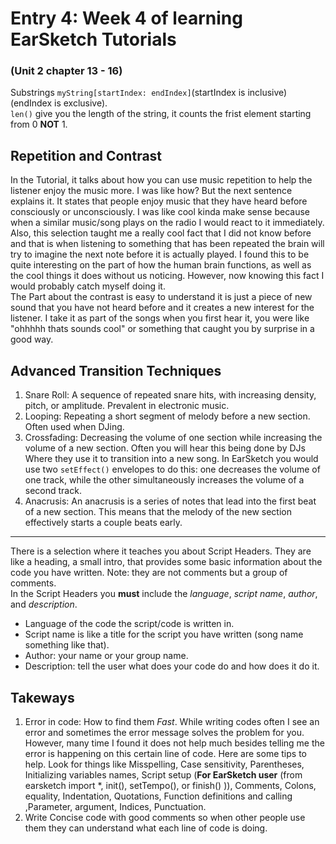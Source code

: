 # Entry 4: Week 4 of learning EarSketch Tutorials 
### (Unit 2 chapter 13 - 16)<br>
Substrings
``myString[startIndex: endIndex]``(startIndex is inclusive) (endIndex is exclusive).<br>
``len()`` give you the length of the string, it  counts the frist element starting from 0 **NOT** 1. 

## Repetition and Contrast
In the Tutorial, it talks about how you can use music repetition to help the listener enjoy the music more. I was like how? But the next sentence explains it. It states that people enjoy music that they have heard before consciously or unconsciously. I was like cool kinda make sense because when a similar music/song plays on the radio I would react to it immediately. Also, this selection taught me a really cool fact that I did not know before and that is when listening to something that has been repeated the brain will try to imagine the next note before it is actually played. I found this to be quite interesting on the part of how the human brain functions, as well as the cool things it does without us noticing. However, now knowing this fact I would probably catch myself doing it.<br>
The Part about the contrast is easy to understand it is just a piece of new sound that you have not heard before and it creates a new interest for the listener. I take it as part of the songs when you first hear it, you were like "ohhhhh thats sounds cool" or something that caught you by surprise in a good way.

## Advanced Transition Techniques

1. Snare Roll: A sequence of repeated snare hits, with increasing density, pitch, or amplitude. Prevalent in electronic music. 
2. Looping: Repeating a short segment of melody before a new section. Often used when DJing.
3. Crossfading: Decreasing the volume of one section while increasing the volume of a new section. Often you will hear this being done by DJs Where they use it to transition into a new song. In EarSketch you would use two ``setEffect()`` envelopes to do this: one decreases the volume of one track, while the other simultaneously increases the volume of a second track.
4. Anacrusis: An anacrusis is a series of notes that lead into the first beat of a new section. This means that the melody of the new section effectively 
starts a couple beats early.

---
There is a selection where it teaches you about Script Headers. They are like a heading, a small intro, that provides some basic information about the code you have written. Note: they are not comments but a group of comments.<br>
In the Script Headers you **must** include the _language_, _script name_, _author_, and _description_.<br>
- Language of the code the script/code is written in.
- Script name is like a title for the script you have written (song name something like that).
- Author: your name or your group name.
- Description: tell the user what does your code do and how does it do it.


## Takeways
1. Error in code: How to find them *Fast*. While writing codes often I see an error and sometimes the error message solves the problem for you. However, many time I found it does not help much besides telling me the error is happening on this certain line of code. Here are some tips to help.
Look for things like Misspelling, Case sensitivity, Parentheses, Initializing variables names, Script setup (**For EarSketch user** (from earsketch import *, init(), setTempo(), or finish() )), Comments, Colons, equality, Indentation, Quotations, Function definitions and calling ,Parameter, argument, Indices, Punctuation.
2. Write Concise code with good comments so when other people use them they can understand what each line of code is doing.

